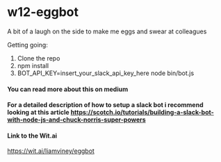 # w12-eggbot
A bit of a laugh on the side to make me eggs and swear at colleagues

Getting going:
1. Clone the repo
2. npm install
3. BOT_API_KEY=insert_your_slack_api_key_here node bin/bot.js

#### You can read more about this on medium
<link to medium>

#### For a detailed description of how to setup a slack bot i recommend looking at this article https://scotch.io/tutorials/building-a-slack-bot-with-node-js-and-chuck-norris-super-powers

#### Link to the Wit.ai
https://wit.ai/liamviney/eggbot
